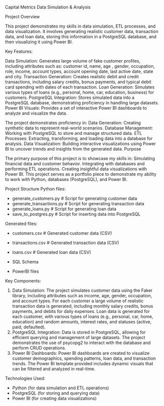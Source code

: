 Capital Metrics Data Simulation & Analysis

Project Overview

This project demonstrates my skills in data simulation, ETL processes, and data visualization. It involves generating realistic customer data, transaction data, and loan data, storing this information in a PostgreSQL database, and then visualizing it using Power BI.

Key Features:

Data Simulation: Generates large volume of fake customer profiles, including attributes such as: customer id, name, age , gender, occupation, role, income, account types, account opening date, last active date, state and city.
Transaction Generation: Creates realistic debit and credit transactions, including salary credits, bonus payments, and typical debit card spending with dates of each transaction.
Loan Generation: Simulates various types of loans (e.g., personal, home, car, education, business) for customers.
PostgreSQL Integration: Stores simulated data into a PostgreSQL database, demonstrating proficiency in handling large datasets.
Power BI Visuals: Provides a set of interactive Power BI dashboards to analyze and visualize the data.

The project demonstrates proficiency in:
Data Generation: Creating synthetic data to represent real-world scenarios.
Database Management: Working with PostgreSQL to store and manage structured data.
ETL Processes: Extracting, transforming, and loading data into a database for analysis.
Data Visualization: Building interactive visualizations using Power BI to uncover trends and insights from the generated data.
Purpose

The primary purpose of this project is to showcase my skills in:
Simulating financial data and customer behavior.
Integrating with databases and performing ETL operations.
Creating insightful data visualizations with Power BI.
This project serves as a portfolio piece to demonstrate my ability to work with Python, databases (PostgreSQL), and Power BI.

Project Structure
Python files:
- generate_customers.py # Script for generating customer data
- generate_transactions.py # Script for generating transaction data
- generate_loans.py # Script for generating loan data
- save_to_postgres.py # Script for inserting data into PostgreSQL

Generated files:
- customers.csv # Generated customer data (CSV)
- transactions.csv # Generated transaction data (CSV)
- loans.csv # Generated loan data (CSV)

- SQL Schema
- PowerBI files

Key Components:
1. Data Simulation:
The project simulates customer data using the Faker library, including attributes such as income, age, gender, occupation, and account types.
For each customer a large volume of realistic transaction data is generated, including monthly salary credits, bonus payments, and debits for daily expenses.
Loan data is generated for each customer, with various types of loans (e.g., personal, car, home, education) and random amounts, interest rates, and statuses (active, paid, defaulted).
2. PostgreSQL Integration:
Data is stored in PostgreSQL, allowing for efficient querying and management of large datasets.
The project demonstrates the use of psycopg2 to interact with the database and perform CRUD operations.
3. Power BI Dashboards:
Power BI dashboards are created to visualize customer demographics, spending patterns, loan data, and transaction trends.
The Power BI template provided includes dynamic visuals that can be filtered and analyzed in real-time.

Technologies Used:
- Python (for data simulation and ETL operations)
- PostgreSQL (for storing and querying data)
- Power BI (for creating data visualizations)
